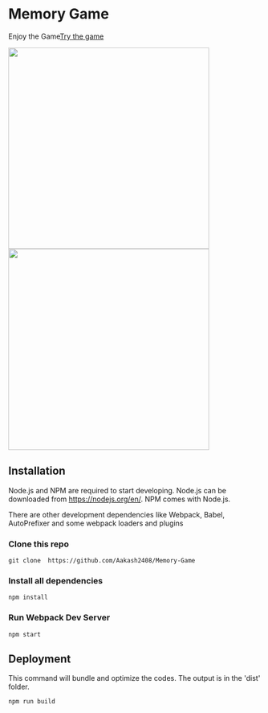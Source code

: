 # Memory Game

Enjoy the Game[Try the game](https://aakash2408.github.io/Memory-Game/)

<img src="https://user-images.githubusercontent.com/47134609/81472729-a3e7c500-9217-11ea-8841-d3476689234d.png" style="width: 400px;"/>

<img src="https://user-images.githubusercontent.com/47134609/81472826-f9bc6d00-9217-11ea-90c0-da77d871d95a.png" style="width: 400px;"/> 

## Installation

Node.js and NPM are required to start developing. Node.js can be downloaded from https://nodejs.org/en/. NPM comes with Node.js.

There are other development dependencies like Webpack, Babel, AutoPrefixer and some webpack loaders and plugins

### Clone this repo

```
git clone  https://github.com/Aakash2408/Memory-Game
```

### Install all dependencies

```
npm install
```

### Run Webpack Dev Server

```
npm start
```

## Deployment

This command will bundle and optimize the codes. The output is in the 'dist' folder.
```
npm run build
```


